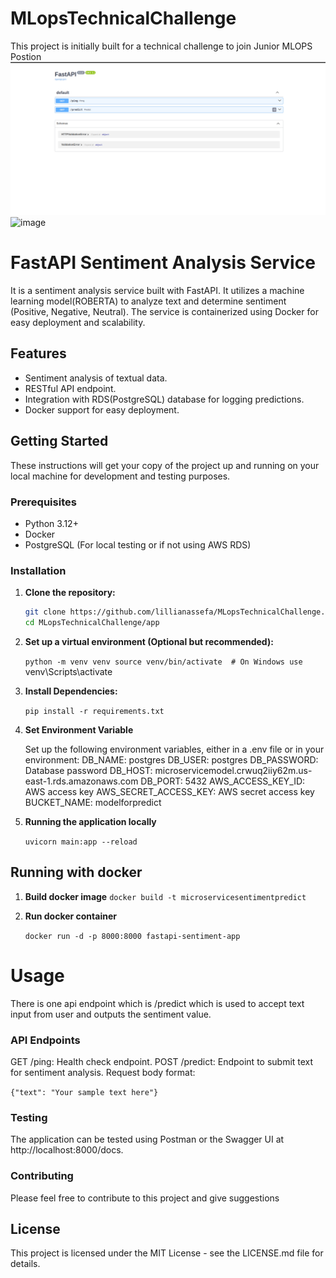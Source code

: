 # MLopsTechnicalChallenge
This project is initially built for a technical challenge to join Junior MLOPS Postion
![alt text](<Screenshot from 2024-04-05 09-27-50.png>)
![image](https://github.com/lillianassefa/MLopsTechnicalChallenge/assets/66700253/84f50a4d-77b7-408c-b76e-c4927b7da9cf)

# FastAPI Sentiment Analysis Service

It is a sentiment analysis service built with FastAPI. It utilizes a machine learning model(ROBERTA) to analyze text and determine sentiment (Positive, Negative, Neutral). The service is containerized using Docker for easy deployment and scalability.

## Features

- Sentiment analysis of textual data.
- RESTful API endpoint.
- Integration with RDS(PostgreSQL) database for logging predictions.
- Docker support for easy deployment.

## Getting Started

These instructions will get your copy of the project up and running on your local machine for development and testing purposes.

### Prerequisites

- Python 3.12+
- Docker
- PostgreSQL (For local testing or if not using AWS RDS)

### Installation

1. **Clone the repository:**

   ```bash
   git clone https://github.com/lillianassefa/MLopsTechnicalChallenge.git
   cd MLopsTechnicalChallenge/app

2. **Set up a virtual environment (Optional but recommended):**

   `python -m venv venv
    source venv/bin/activate  # On Windows use `venv\Scripts\activate`   `

3. **Install Dependencies:**

   `pip install -r requirements.txt`

4. **Set Environment Variable**

   Set up the following environment variables, either in a .env file or in   your environment:
    DB_NAME: postgres
    DB_USER: postgres
    DB_PASSWORD: Database password
    DB_HOST: microservicemodel.crwuq2iiy62m.us-east-1.rds.amazonaws.com
    DB_PORT: 5432
    AWS_ACCESS_KEY_ID: AWS access key
    AWS_SECRET_ACCESS_KEY: AWS secret access key
    BUCKET_NAME: modelforpredict

5. **Running the application locally**

   `uvicorn main:app --reload`

## Running with docker

1. **Build docker image**
   `docker build -t microservicesentimentpredict`

2. **Run docker container**

   `docker run -d -p 8000:8000 fastapi-sentiment-app`

# Usage

There is one api endpoint which is /predict which is used to accept text input from user and outputs the sentiment value.

### API Endpoints
GET /ping: Health check endpoint.
POST /predict: Endpoint to submit text for sentiment analysis.
Request body format:

`{"text": "Your sample text here"}`

### Testing 

The application can be tested using Postman or the Swagger UI at http://localhost:8000/docs.


### Contributing
Please feel free to contribute to this project and give suggestions


## License
This project is licensed under the MIT License - see the LICENSE.md file for details.

